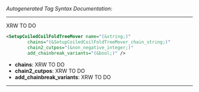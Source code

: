 _Autogenerated Tag Syntax Documentation:_

---
XRW TO DO

```xml
<SetupCoiledCoilFoldTreeMover name="(&string;)"
        chains="(&SetupCoiledCoilFoldTreeMover_chain_string;)"
        chain2_cutpos="(&non_negative_integer;)"
        add_chainbreak_variants="(&bool;)" />
```

-   **chains**: XRW TO DO
-   **chain2_cutpos**: XRW TO DO
-   **add_chainbreak_variants**: XRW TO DO

---
